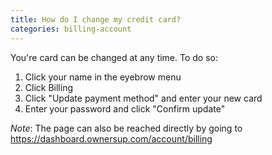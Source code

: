```yaml
---
title: How do I change my credit card?
categories: billing-account
---
```

You're card can be changed at any time. To do so:

1. Click your name in the eyebrow menu
2. Click Billing
3. Click "Update payment method" and enter your new card
4. Enter your password and click "Confirm update"

*Note*: The page can also be reached directly by going to https://dashboard.ownersup.com/account/billing
